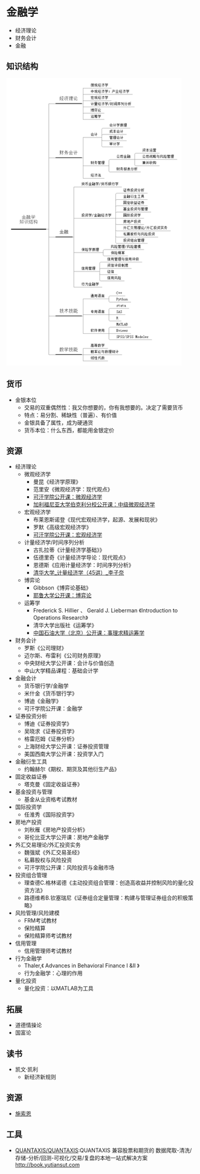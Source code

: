 # 金融学

* 经济理论
* 财务会计
* 金融

## 知识结构

![金融学知识结构](../_static/finance.png "金融学知识结构")

## 货币

* 金银本位
    - 交易的双重偶然性：我又你想要的，你有我想要的。决定了需要货币
    - 特点：易分割、稀缺性（普遍）、有价值
    - 金银具备了属性，成为硬通货
    - 货币本位：什么东西，都能用金银定价

## 资源

* 经济理论
    - 微观经济学
        + 曼昆《经济学原理》
        + 范里安《微观经济学：现代观点》
        + [可汗学院公开课：微观经济学](http://open.163.com/special/Khan/microeconomics.html)
        + [加利福尼亚大学伯克利分校公开课：中级微观经济学](http://open.163.com/special/opencourse/microeconomic.html)
    - 宏观经济学
        + 布莱恩斯诺登《现代宏观经济学，起源、发展和现状》
        + 罗默《高级宏观经济学》
        + [可汗学院公开课：宏观经济学](http://open.163.com/special/Khan/macroeconomics.html)
    - 计量经济学/时间序列分析
        + 古扎拉蒂《计量经济学基础》》
        + 伍德里奇《计量经济学导论：现代观点》
        + 恩德斯《应用计量经济学：时间序列分析》
        + [清华大学_计量经济学（45讲）_李子奈](http://list.youku.com/albumlist/show/id_19324246.html)
    - 博弈论
        + Gibbson《博弈论基础》
        + [耶鲁大学公开课：博弈论](http://open.163.com/special/gametheory/)
    - 运筹学
        + Frederick S. Hillier 、 Gerald J. Lieberman 《Introduction to Operations Research》
        + 清华大学出版社《运筹学》
        + [中国石油大学（北京）公开课：事理求精运筹学](http://open.163.com/special/cuvocw/yunchouxue.html)
* 财务会计
    - 罗斯《公司理财》
    - 迈尔斯、布雷利《公司财务原理》
    - 中央财经大学公开课：会计与价值创造
    - 中山大学精品课程：基础会计学
* 金融会计
    - 货币银行学/金融学
    - 米什金《货币银行学》
    - 博迪《金融学》
    - 可汗学院公开课：金融学
* 证券投资分析
    - 博迪《证券投资学》
    - 吴晓求《证券投资学》
    - 格雷厄姆《证券分析》
    - 上海财经大学公开课：证券投资管理
    - 美国西南大学公开课：投资学入门
* 金融衍生工具
    - 约翰赫尔《期权、期货及其他衍生产品》
* 固定收益证券
    - 塔克曼《固定收益证券》
* 基金投资与管理
    - 基金从业资格考试教材
* 国际投资学
    - 任淮秀《国际投资学》
* 房地产投资
    - 刘秋雁《房地产投资分析》
    - 哥伦比亚大学公开课：房地产金融学
* 外汇交易理论/外汇投资实务
    - 魏强斌《外汇交易圣经》
    - 私募股权与风险投资
    - 可汗学院公开课：风险投资与金融市场
* 投资组合管理
    - 理查德C.格林诺德《主动投资组合管理：创造高收益并控制风险的量化投资方法》
    - 路德维希B.钦塞瑞尼《证券组合定量管理：构建与管理证券组合的积极策略》
* 风险管理/风险建模
    - FRM考试教材
    - 保险精算
    - 保险精算师考试教材
* 信用管理
    - 信用管理师考试教材
* 行为金融学
    - Thaler,《 Advances in Behavioral Finance I &II 》
    - 行为金融学：心理的作用
* 量化投资
    * 量化投资：以MATLAB为工具

## 拓展

* 道德情操论
* 国富论

## 读书

* 凯文·凯利
    * 新经济新规则

## 资源

* [施索恩](https://www.777kuu.com/)

## 工具

* [QUANTAXIS/QUANTAXIS](https://github.com/QUANTAXIS/QUANTAXIS):QUANTAXIS 兼容股票和期货的 数据爬取-清洗/存储-分析/回测-可视化/交易/复盘的本地一站式解决方案 http://book.yutiansut.com
